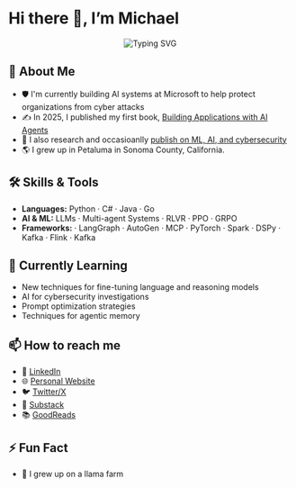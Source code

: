 # Hi there 👋, I’m Michael

<p align="center">
  <img src="https://readme-typing-svg.demolab.com?
    font=Fira+Code&
    size=24&
    duration=4000&
    pause=500&
    color=ffffff&
    center=true&
    vCenter=true&
    width=600&
    lines=🔬+Principal+Applied+Scientist+@+Microsoft;🛡️+Scaling+AI+for+Cybersecurity;📕+Building Applications+with+AI Agents"
    alt="Typing SVG" />
</p>

## 🔭 About Me
- 🛡️ I'm currently building AI systems at Microsoft to help protect organizations from cyber attacks
- ✍️ In 2025, I published my first book, [Building Applications with AI Agents](https://www.oreilly.com/library/view/building-applications-with/9781098176495/)
- 🔬 I also research and occasioanlly [publish on ML, AI, and cybersecurity](https://scholar.google.com/citations?user=_itMe78AAAAJ&hl=en)
- 🌎 I grew up in Petaluma in Sonoma County, California.



## 🛠️ Skills & Tools
- **Languages:** Python · C# · Java · Go
- **AI & ML:** LLMs · Multi-agent Systems · RLVR · PPO · GRPO
- **Frameworks:** · LangGraph · AutoGen  · MCP · PyTorch · Spark · DSPy · Kafka · Flink · Kafka

## 🌱 Currently Learning
- New techniques for fine-tuning language and reasoning models
- AI for cybersecurity investigations 
- Prompt optimization strategies
- Techniques for agentic memory

## 📫 How to reach me
- 💼 [LinkedIn](https://linkedin.com/in/michaelalbada) 
- 🌐 [Personal Website](https://michaelalbada.com) 
- 🐦 [Twitter/X](https://twitter.com/malbada)
- 📝 [Substack](https://theneuralnexus.substack.com)
- 📚 [GoodReads](https://www.goodreads.com/user/show/183363881-michael-albada)

## ⚡ Fun Fact
- 🦙 I grew up on a llama farm